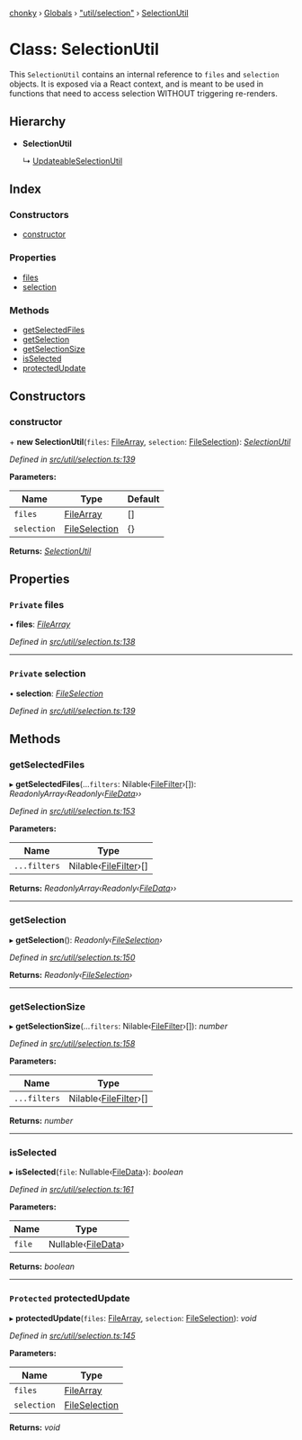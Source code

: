 [chonky](../README.md) › [Globals](../globals.md) › ["util/selection"](../modules/_util_selection_.md) › [SelectionUtil](_util_selection_.selectionutil.md)

# Class: SelectionUtil

This `SelectionUtil` contains an internal reference to `files` and `selection`
objects. It is exposed via a React context, and is meant to be used in functions
that need to access selection WITHOUT triggering re-renders.

## Hierarchy

* **SelectionUtil**

  ↳ [UpdateableSelectionUtil](_util_selection_.updateableselectionutil.md)

## Index

### Constructors

* [constructor](_util_selection_.selectionutil.md#constructor)

### Properties

* [files](_util_selection_.selectionutil.md#private-files)
* [selection](_util_selection_.selectionutil.md#private-selection)

### Methods

* [getSelectedFiles](_util_selection_.selectionutil.md#getselectedfiles)
* [getSelection](_util_selection_.selectionutil.md#getselection)
* [getSelectionSize](_util_selection_.selectionutil.md#getselectionsize)
* [isSelected](_util_selection_.selectionutil.md#isselected)
* [protectedUpdate](_util_selection_.selectionutil.md#protected-protectedupdate)

## Constructors

###  constructor

\+ **new SelectionUtil**(`files`: [FileArray](../modules/_types_files_types_.md#filearray), `selection`: [FileSelection](../interfaces/_types_selection_types_.fileselection.md)): *[SelectionUtil](_util_selection_.selectionutil.md)*

*Defined in [src/util/selection.ts:139](https://github.com/TimboKZ/Chonky/blob/8056a68/src/util/selection.ts#L139)*

**Parameters:**

Name | Type | Default |
------ | ------ | ------ |
`files` | [FileArray](../modules/_types_files_types_.md#filearray) | [] |
`selection` | [FileSelection](../interfaces/_types_selection_types_.fileselection.md) | {} |

**Returns:** *[SelectionUtil](_util_selection_.selectionutil.md)*

## Properties

### `Private` files

• **files**: *[FileArray](../modules/_types_files_types_.md#filearray)*

*Defined in [src/util/selection.ts:138](https://github.com/TimboKZ/Chonky/blob/8056a68/src/util/selection.ts#L138)*

___

### `Private` selection

• **selection**: *[FileSelection](../interfaces/_types_selection_types_.fileselection.md)*

*Defined in [src/util/selection.ts:139](https://github.com/TimboKZ/Chonky/blob/8056a68/src/util/selection.ts#L139)*

## Methods

###  getSelectedFiles

▸ **getSelectedFiles**(...`filters`: Nilable‹[FileFilter](../modules/_types_files_types_.md#filefilter)›[]): *ReadonlyArray‹Readonly‹[FileData](../interfaces/_types_files_types_.filedata.md)››*

*Defined in [src/util/selection.ts:153](https://github.com/TimboKZ/Chonky/blob/8056a68/src/util/selection.ts#L153)*

**Parameters:**

Name | Type |
------ | ------ |
`...filters` | Nilable‹[FileFilter](../modules/_types_files_types_.md#filefilter)›[] |

**Returns:** *ReadonlyArray‹Readonly‹[FileData](../interfaces/_types_files_types_.filedata.md)››*

___

###  getSelection

▸ **getSelection**(): *Readonly‹[FileSelection](../interfaces/_types_selection_types_.fileselection.md)›*

*Defined in [src/util/selection.ts:150](https://github.com/TimboKZ/Chonky/blob/8056a68/src/util/selection.ts#L150)*

**Returns:** *Readonly‹[FileSelection](../interfaces/_types_selection_types_.fileselection.md)›*

___

###  getSelectionSize

▸ **getSelectionSize**(...`filters`: Nilable‹[FileFilter](../modules/_types_files_types_.md#filefilter)›[]): *number*

*Defined in [src/util/selection.ts:158](https://github.com/TimboKZ/Chonky/blob/8056a68/src/util/selection.ts#L158)*

**Parameters:**

Name | Type |
------ | ------ |
`...filters` | Nilable‹[FileFilter](../modules/_types_files_types_.md#filefilter)›[] |

**Returns:** *number*

___

###  isSelected

▸ **isSelected**(`file`: Nullable‹[FileData](../interfaces/_types_files_types_.filedata.md)›): *boolean*

*Defined in [src/util/selection.ts:161](https://github.com/TimboKZ/Chonky/blob/8056a68/src/util/selection.ts#L161)*

**Parameters:**

Name | Type |
------ | ------ |
`file` | Nullable‹[FileData](../interfaces/_types_files_types_.filedata.md)› |

**Returns:** *boolean*

___

### `Protected` protectedUpdate

▸ **protectedUpdate**(`files`: [FileArray](../modules/_types_files_types_.md#filearray), `selection`: [FileSelection](../interfaces/_types_selection_types_.fileselection.md)): *void*

*Defined in [src/util/selection.ts:145](https://github.com/TimboKZ/Chonky/blob/8056a68/src/util/selection.ts#L145)*

**Parameters:**

Name | Type |
------ | ------ |
`files` | [FileArray](../modules/_types_files_types_.md#filearray) |
`selection` | [FileSelection](../interfaces/_types_selection_types_.fileselection.md) |

**Returns:** *void*
